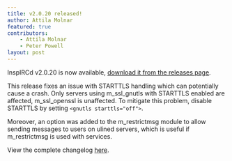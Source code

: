 ```yaml
---
title: v2.0.20 released!
author: Attila Molnar
featured: true
contributors: 
    - Attila Molnar
    - Peter Powell 
layout: post
---
```


InspIRCd v2.0.20 is now available, [download it from the releases page](https://github.com/inspircd/inspircd/releases).


This release fixes an issue with STARTTLS handling which can potentially cause a crash. Only servers using m_ssl_gnutls with STARTTLS enabled are affected, m_ssl_openssl is unaffected. To mitigate this problem, disable STARTTLS by setting `<gnutls starttls="off">`.

<!--more-->

Moreover, an option was added to the m_restrictmsg module to allow sending messages to users on ulined servers, which is useful if m_restrictmsg is used with services.

View the complete changelog [here](https://github.com/inspircd/inspircd/compare/v2.0.19...v2.0.20).
